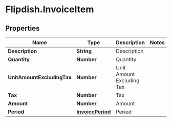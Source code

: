 # Flipdish.InvoiceItem

## Properties
Name | Type | Description | Notes
------------ | ------------- | ------------- | -------------
**Description** | **String** | Description | 
**Quantity** | **Number** | Quantity | 
**UnitAmountExcludingTax** | **Number** | Unit Amount Excluding Tax | 
**Tax** | **Number** | Tax | 
**Amount** | **Number** | Amount | 
**Period** | [**InvoicePeriod**](InvoicePeriod.md) | Period | 


